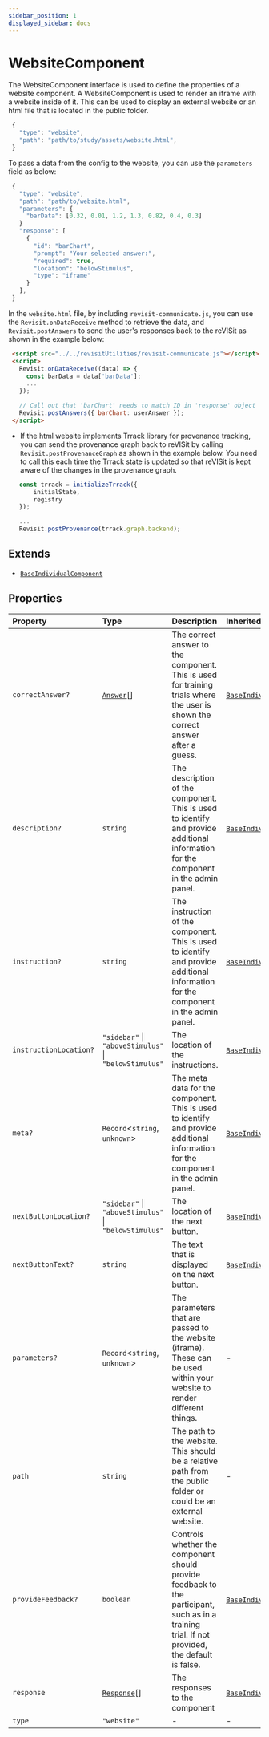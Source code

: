 ```yaml
---
sidebar_position: 1
displayed_sidebar: docs
---
```


# WebsiteComponent

The WebsiteComponent interface is used to define the properties of a website component. A WebsiteComponent is used to render an iframe with a website inside of it. This can be used to display an external website or an html file that is located in the public folder.

```js
 {
   "type": "website",
   "path": "path/to/study/assets/website.html",
 }
```

To pass a data from the config to the website, you can use the `parameters` field as below:

```js
 {
   "type": "website",
   "path": "path/to/website.html",
   "parameters": {
     "barData": [0.32, 0.01, 1.2, 1.3, 0.82, 0.4, 0.3]
   }
   "response": [
     {
       "id": "barChart",
       "prompt": "Your selected answer:",
       "required": true,
       "location": "belowStimulus",
       "type": "iframe"
     }
   ],
 }
```
In the `website.html` file, by including `revisit-communicate.js`, you can use the `Revisit.onDataReceive` method to retrieve the data, and `Revisit.postAnswers` to send the user's responses back to the reVISit as shown in the example below:

```html
 <script src="../../revisitUtilities/revisit-communicate.js"></script>
 <script>
   Revisit.onDataReceive((data) => {
     const barData = data['barData'];
     ...
   });

   // Call out that 'barChart' needs to match ID in 'response' object
   Revisit.postAnswers({ barChart: userAnswer });
 </script>
```

 * If the html website implements Trrack library for provenance tracking, you can send the provenance graph back to reVISit by calling `Revisit.postProvenanceGraph` as shown in the example below. You need to call this each time the Trrack state is updated so that reVISit is kept aware of the changes in the provenance graph.

```js
   const trrack = initializeTrrack({
       initialState,
       registry
   });

   ...
   Revisit.postProvenance(trrack.graph.backend);
```

## Extends

- [`BaseIndividualComponent`](BaseIndividualComponent.md)

## Properties

| Property | Type | Description | Inherited from |
| :------ | :------ | :------ | :------ |
| `correctAnswer?` | [`Answer`](Answer.md)[] | The correct answer to the component. This is used for training trials where the user is shown the correct answer after a guess. | [`BaseIndividualComponent`](BaseIndividualComponent.md).`correctAnswer` |
| `description?` | `string` | The description of the component. This is used to identify and provide additional information for the component in the admin panel. | [`BaseIndividualComponent`](BaseIndividualComponent.md).`description` |
| `instruction?` | `string` | The instruction of the component. This is used to identify and provide additional information for the component in the admin panel. | [`BaseIndividualComponent`](BaseIndividualComponent.md).`instruction` |
| `instructionLocation?` | `"sidebar"` \| `"aboveStimulus"` \| `"belowStimulus"` | The location of the instructions. | [`BaseIndividualComponent`](BaseIndividualComponent.md).`instructionLocation` |
| `meta?` | `Record`\<`string`, `unknown`\> | The meta data for the component. This is used to identify and provide additional information for the component in the admin panel. | [`BaseIndividualComponent`](BaseIndividualComponent.md).`meta` |
| `nextButtonLocation?` | `"sidebar"` \| `"aboveStimulus"` \| `"belowStimulus"` | The location of the next button. | [`BaseIndividualComponent`](BaseIndividualComponent.md).`nextButtonLocation` |
| `nextButtonText?` | `string` | The text that is displayed on the next button. | [`BaseIndividualComponent`](BaseIndividualComponent.md).`nextButtonText` |
| `parameters?` | `Record`\<`string`, `unknown`\> | The parameters that are passed to the website (iframe). These can be used within your website to render different things. | - |
| `path` | `string` | The path to the website. This should be a relative path from the public folder or could be an external website. | - |
| `provideFeedback?` | `boolean` | Controls whether the component should provide feedback to the participant, such as in a training trial. If not provided, the default is false. | [`BaseIndividualComponent`](BaseIndividualComponent.md).`provideFeedback` |
| `response` | [`Response`](../type-aliases/Response.md)[] | The responses to the component | [`BaseIndividualComponent`](BaseIndividualComponent.md).`response` |
| `type` | `"website"` | - | - |
